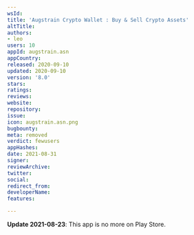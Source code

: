 ```yaml
---
wsId: 
title: 'Augstrain Crypto Wallet : Buy & Sell Crypto Assets'
altTitle: 
authors:
- leo
users: 10
appId: augstrain.asn
appCountry: 
released: 2020-09-10
updated: 2020-09-10
version: '8.0'
stars: 
ratings: 
reviews: 
website: 
repository: 
issue: 
icon: augstrain.asn.png
bugbounty: 
meta: removed
verdict: fewusers
appHashes: 
date: 2021-08-31
signer: 
reviewArchive: 
twitter: 
social: 
redirect_from: 
developerName: 
features: 

---
```


**Update 2021-08-23**: This app is no more on Play Store.
